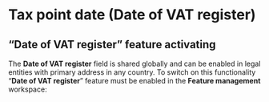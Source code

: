 # Tax point date (Date of VAT register)

## “Date of VAT register” feature activating

The **Date of VAT register** field is shared globally and can be enabled in legal entities with primary address in any country. To switch on this functionality “**Date of VAT register**” feature must be enabled in the **Feature management** workspace:


